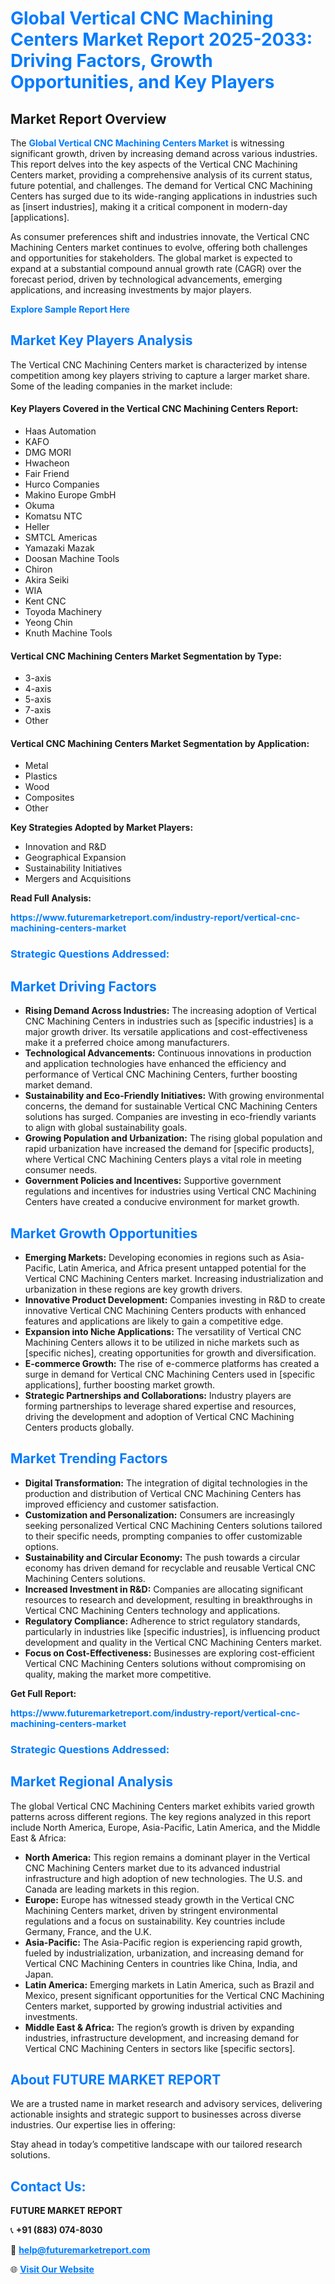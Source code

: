 <h1 style="color: #007BFF;">Global Vertical CNC Machining Centers Market Report 2025-2033: Driving Factors, Growth Opportunities, and Key Players</h1>

<section id="overview">
<h2>Market Report Overview</h2>
<p>The <a href="https://www.futuremarketreport.com/industry-report/vertical-cnc-machining-centers-market" style="color: #007BFF; text-decoration: none;"><strong>Global Vertical CNC Machining Centers Market</strong></a> is witnessing significant growth, driven by increasing demand across various industries. This report delves into the key aspects of the Vertical CNC Machining Centers market, providing a comprehensive analysis of its current status, future potential, and challenges. The demand for Vertical CNC Machining Centers has surged due to its wide-ranging applications in industries such as [insert industries], making it a critical component in modern-day [applications].</p>
<p>As consumer preferences shift and industries innovate, the Vertical CNC Machining Centers market continues to evolve, offering both challenges and opportunities for stakeholders. The global market is expected to expand at a substantial compound annual growth rate (CAGR) over the forecast period, driven by technological advancements, emerging applications, and increasing investments by major players.</p>
</section>

<section id="overview">
<p><a href="https://www.futuremarketreport.com/request-sample/reportId=91601" style="color: #007BFF; text-decoration: none;"><strong>Explore Sample Report Here</strong></a></p>
</section>

<section id="key-players">
<h2 style="color: #007BFF;">Market Key Players Analysis</h2>
<p>The Vertical CNC Machining Centers market is characterized by intense competition among key players striving to capture a larger market share. Some of the leading companies in the market include:</p>
<h4>Key Players Covered in the Vertical CNC Machining Centers Report:</h4>
<ul><li>Haas Automation</li><li>KAFO</li><li>DMG MORI</li><li>Hwacheon</li><li>Fair Friend</li><li>Hurco Companies</li><li>Makino Europe GmbH</li><li>Okuma</li><li>Komatsu NTC</li><li>Heller</li><li>SMTCL Americas</li><li>Yamazaki Mazak</li><li>Doosan Machine Tools</li><li>Chiron</li><li>Akira Seiki</li><li>WIA</li><li>Kent CNC</li><li>Toyoda Machinery</li><li>Yeong Chin</li><li>Knuth Machine Tools</li></ul>
<h4>Vertical CNC Machining Centers Market Segmentation by Type:</h4>
<ul><li>3-axis</li><li>4-axis</li><li>5-axis</li><li>7-axis</li><li>Other</li></ul>

<h4>Vertical CNC Machining Centers Market Segmentation by Application:</h4>
<ul><li>Metal</li><li>Plastics</li><li>Wood</li><li>Composites</li><li>Other</li></ul>
<p><strong>Key Strategies Adopted by Market Players:</strong></p>
<ul>
<li>Innovation and R&D</li>
<li>Geographical Expansion</li>
<li>Sustainability Initiatives</li>
<li>Mergers and Acquisitions</li>
</ul>
</section>

<section>
<p><strong>Read Full Analysis: </strong></p><a href="https://www.futuremarketreport.com/industry-report/vertical-cnc-machining-centers-market" style="color: #007BFF; text-decoration: none;"><strong>https://www.futuremarketreport.com/industry-report/vertical-cnc-machining-centers-market</strong></a>
<h3 style="color: #007BFF;">Strategic Questions Addressed:</h3>
</section>

<section id="driving-factors">
<h2 style="color: #007BFF;">Market Driving Factors</h2>
<ul>
<li><strong>Rising Demand Across Industries:</strong> The increasing adoption of Vertical CNC Machining Centers in industries such as [specific industries] is a major growth driver. Its versatile applications and cost-effectiveness make it a preferred choice among manufacturers.</li>
<li><strong>Technological Advancements:</strong> Continuous innovations in production and application technologies have enhanced the efficiency and performance of Vertical CNC Machining Centers, further boosting market demand.</li>
<li><strong>Sustainability and Eco-Friendly Initiatives:</strong> With growing environmental concerns, the demand for sustainable Vertical CNC Machining Centers solutions has surged. Companies are investing in eco-friendly variants to align with global sustainability goals.</li>
<li><strong>Growing Population and Urbanization:</strong> The rising global population and rapid urbanization have increased the demand for [specific products], where Vertical CNC Machining Centers plays a vital role in meeting consumer needs.</li>
<li><strong>Government Policies and Incentives:</strong> Supportive government regulations and incentives for industries using Vertical CNC Machining Centers have created a conducive environment for market growth.</li>
</ul>
</section>

<section id="growth-opportunities">
<h2 style="color: #007BFF;">Market Growth Opportunities</h2>
<ul>
<li><strong>Emerging Markets:</strong> Developing economies in regions such as Asia-Pacific, Latin America, and Africa present untapped potential for the Vertical CNC Machining Centers market. Increasing industrialization and urbanization in these regions are key growth drivers.</li>
<li><strong>Innovative Product Development:</strong> Companies investing in R&D to create innovative Vertical CNC Machining Centers products with enhanced features and applications are likely to gain a competitive edge.</li>
<li><strong>Expansion into Niche Applications:</strong> The versatility of Vertical CNC Machining Centers allows it to be utilized in niche markets such as [specific niches], creating opportunities for growth and diversification.</li>
<li><strong>E-commerce Growth:</strong> The rise of e-commerce platforms has created a surge in demand for Vertical CNC Machining Centers used in [specific applications], further boosting market growth.</li>
<li><strong>Strategic Partnerships and Collaborations:</strong> Industry players are forming partnerships to leverage shared expertise and resources, driving the development and adoption of Vertical CNC Machining Centers products globally.</li>
</ul>
</section>

<section id="trending-factors">
<h2 style="color: #007BFF;">Market Trending Factors</h2>
<ul>
<li><strong>Digital Transformation:</strong> The integration of digital technologies in the production and distribution of Vertical CNC Machining Centers has improved efficiency and customer satisfaction.</li>
<li><strong>Customization and Personalization:</strong> Consumers are increasingly seeking personalized Vertical CNC Machining Centers solutions tailored to their specific needs, prompting companies to offer customizable options.</li>
<li><strong>Sustainability and Circular Economy:</strong> The push towards a circular economy has driven demand for recyclable and reusable Vertical CNC Machining Centers solutions.</li>
<li><strong>Increased Investment in R&D:</strong> Companies are allocating significant resources to research and development, resulting in breakthroughs in Vertical CNC Machining Centers technology and applications.</li>
<li><strong>Regulatory Compliance:</strong> Adherence to strict regulatory standards, particularly in industries like [specific industries], is influencing product development and quality in the Vertical CNC Machining Centers market.</li>
<li><strong>Focus on Cost-Effectiveness:</strong> Businesses are exploring cost-efficient Vertical CNC Machining Centers solutions without compromising on quality, making the market more competitive.</li>
</ul>
</section>

<section>
<p><strong>Get Full Report: </strong></p><a href="https://www.futuremarketreport.com/industry-report/vertical-cnc-machining-centers-market" style="color: #007BFF; text-decoration: none;"><strong>https://www.futuremarketreport.com/industry-report/vertical-cnc-machining-centers-market</strong></a>
<h3 style="color: #007BFF;">Strategic Questions Addressed:</h3>
</section>


<section id="regional-analysis">
<h2 style="color: #007BFF;">Market Regional Analysis</h2>
<p>The global Vertical CNC Machining Centers market exhibits varied growth patterns across different regions. The key regions analyzed in this report include North America, Europe, Asia-Pacific, Latin America, and the Middle East & Africa:</p>
<ul>
<li><strong>North America:</strong> This region remains a dominant player in the Vertical CNC Machining Centers market due to its advanced industrial infrastructure and high adoption of new technologies. The U.S. and Canada are leading markets in this region.</li>
<li><strong>Europe:</strong> Europe has witnessed steady growth in the Vertical CNC Machining Centers market, driven by stringent environmental regulations and a focus on sustainability. Key countries include Germany, France, and the U.K.</li>
<li><strong>Asia-Pacific:</strong> The Asia-Pacific region is experiencing rapid growth, fueled by industrialization, urbanization, and increasing demand for Vertical CNC Machining Centers in countries like China, India, and Japan.</li>
<li><strong>Latin America:</strong> Emerging markets in Latin America, such as Brazil and Mexico, present significant opportunities for the Vertical CNC Machining Centers market, supported by growing industrial activities and investments.</li>
<li><strong>Middle East & Africa:</strong> The region’s growth is driven by expanding industries, infrastructure development, and increasing demand for Vertical CNC Machining Centers in sectors like [specific sectors].</li>
</ul>
</section>

<footer>
<h2 style="color: #007BFF;">About FUTURE MARKET REPORT</h2>
<p>We are a trusted name in market research and advisory services, delivering actionable insights and strategic support to businesses across diverse industries. Our expertise lies in offering:</p>

<p>Stay ahead in today’s competitive landscape with our tailored research solutions.</p>

<h2 style="color: #007BFF;">Contact Us:</h2>
<p><strong>FUTURE MARKET REPORT</strong></p>
<p>📞 <strong>+91 (883) 074-8030</strong></p>
<p>📧 <strong><a href="mailto:help@futuremarketreport.com" style="color: #007BFF;">help@futuremarketreport.com</a></strong></p>
<p>🌐 <strong><a href="https://www.futuremarketreport.com/" style="color: #007BFF;">Visit Our Website</a></strong></p>
</footer>